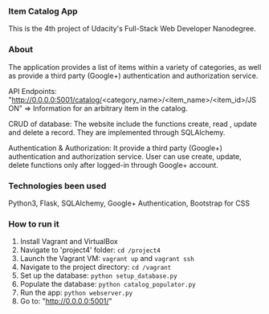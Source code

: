 ### Item Catalog App
This is the 4th project of Udacity's Full-Stack Web Developer Nanodegree.

### About
The application provides a list of items within a variety of categories, as well as provide a third party (Google+) authentication and authorization service.

API Endpoints:
"http://0.0.0.0:5001/catalog/<category_name>/<item_name>/<item_id>/JSON" => Information for an arbitrary item in the catalog.

CRUD of database:
The website include the functions create, read , update and delete a record.
They are implemented through SQLAlchemy.

Authentication & Authorization:
It provide a third party (Google+) authentication and authorization service.
User can use create, update, delete functions only after logged-in through Google+ account.


### Technologies been used
Python3, Flask, SQLAlchemy, Google+ Authentication, Bootstrap for CSS

### How to run it
1. Install Vagrant and VirtualBox
2. Navigate to 'project4' folder:
`cd /project4`
3. Launch the Vagrant VM:
`vagrant up` and `vagrant ssh`
4. Navigate to the project directory:
`cd /vagrant`
5. Set up the database:
`python setup_database.py`
6. Populate the database:
`python catalog_populator.py`
7. Run the app:
`python webserver.py`
8. Go to: "http://0.0.0.0:5001/"


